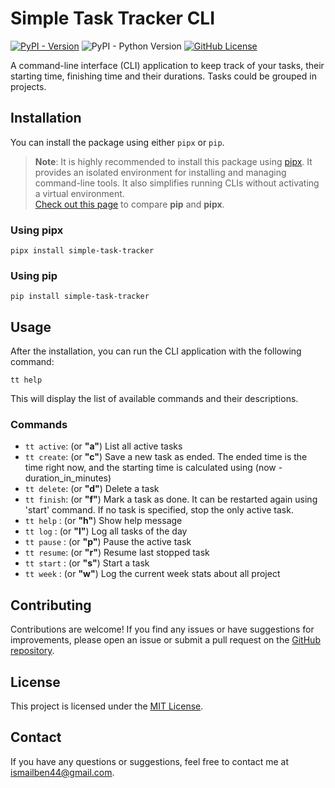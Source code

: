 # Simple Task Tracker CLI

<!-- [![Project Status: Active – The project has reached a stable, usable state and is being actively developed.](https://www.repostatus.org/badges/latest/active.svg)](https://www.repostatus.org/#active) -->
[![PyPI - Version](https://img.shields.io/pypi/v/simple-task-tracker?style=for-the-badge)](https://pypi.org/project/simple-task-tracker/)
![PyPI - Python Version](https://img.shields.io/pypi/pyversions/simple-task-tracker?style=for-the-badge)
[![GitHub License](https://img.shields.io/github/license/ismailbenhallam/simple-task-tracker?style=for-the-badge)](https://github.com/ismailbenhallam/simple-task-tracker/?tab=MIT-1-ov-file)

<!-- ![GitHub Issues or Pull Requests](https://img.shields.io/github/issues/ismailbenhallam/simple-task-tracker)
![GitHub Repo stars](https://img.shields.io/github/stars/ismailbenhallam/simple-task-tracker?)-->

A command-line interface (CLI) application to keep track of your tasks, their starting time, finishing time and their
durations.
Tasks could be grouped in projects.

## Installation

You can install the package using either `pipx` or `pip`.

> **Note**: It is highly recommended to install this package using [pipx](https://pipx.pypa.io/stable/). It provides
> an isolated environment for installing and managing command-line tools. It also simplifies running CLIs without
> activating a virtual environment.  
> [Check out this page](https://pipx.pypa.io/stable/comparisons/) to compare **pip** and **pipx**.

### Using pipx

```shell
pipx install simple-task-tracker
```

### Using pip

```shell
pip install simple-task-tracker
```

## Usage

After the installation, you can run the CLI application with the following command:

```shell
tt help
```

This will display the list of available commands and their descriptions.

### Commands

- `tt active`:   (or **"a"**) List all active tasks
- `tt create`:   (or **"c"**) Save a new task as ended. The ended time is the time right now, and the starting time is calculated using (now - duration_in_minutes)
- `tt delete`:   (or **"d"**) Delete a task
- `tt finish`:   (or **"f"**) Mark a task as done. It can be restarted again using 'start' command. If no task is specified, stop the only active task.
- `tt help`  :   (or **"h"**) Show help message
- `tt log`   :   (or **"l"**) Log all tasks of the day
- `tt pause` :   (or **"p"**) Pause the active task
- `tt resume`:   (or **"r"**) Resume last stopped task
- `tt start` :   (or **"s"**) Start a task
- `tt week`  :   (or **"w"**) Log the current week stats about all project

## Contributing

Contributions are welcome! If you find any issues or have suggestions for improvements, please open an issue or submit a
pull request on the [GitHub repository](https://github.com/ismailbenhallam/simple-task-tracker/).

## License

This project is licensed under
the [MIT License](https://github.com/ismailbenhallam/simple-task-tracker/?tab=MIT-1-ov-file).

## Contact

If you have any questions or suggestions, feel free to contact me
at [ismailben44@gmail.com](mailto:ismailben44@gmail.com).